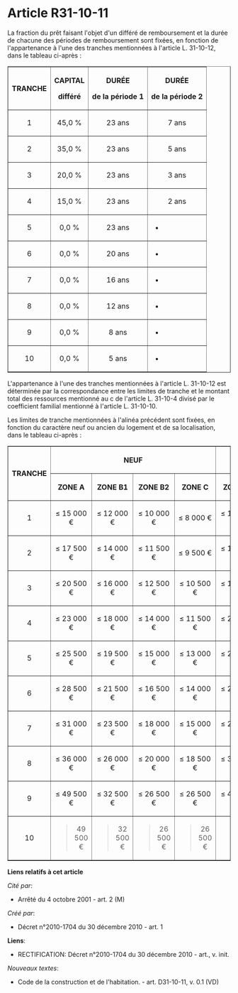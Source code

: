 # Article R31-10-11

La fraction du prêt faisant l'objet d'un différé de remboursement et la durée de chacune des périodes de remboursement sont
fixées, en fonction de l'appartenance à l'une des tranches mentionnées à l'article L. 31-10-12, dans le tableau ci-après : 

<table width="750" border="1">
  <tbody>
    <tr>
      <th>

TRANCHE 

</th>
      <th>

CAPITAL 

différé 

</th>
      <th>

DURÉE 

de la période 1 

</th>
      <th colspan="6">

DURÉE 

de la période 2 

</th>
    </tr>
    <tr>
      <td align="center">

1 

</td>
      <td align="center">

45,0 % 

</td>
      <td align="center">

23 ans 

</td>
      <td align="center">

7 ans 

</td>
    </tr>
    <tr>
      <td align="center">

2 

</td>
      <td align="center">

35,0 % 

</td>
      <td align="center">

23 ans 

</td>
      <td align="center">

5 ans 

</td>
    </tr>
    <tr>
      <td align="center">

3 

</td>
      <td align="center">

20,0 % 

</td>
      <td align="center">

23 ans 

</td>
      <td align="center">

3 ans 

</td>
    </tr>
    <tr>
      <td align="center">

4 

</td>
      <td align="center">

15,0 % 

</td>
      <td align="center">

23 ans 

</td>
      <td align="center">

2 ans 

</td>
    </tr>
    <tr>
      <td align="center">

5 

</td>
      <td align="center">

0,0 % 

</td>
      <td align="center">

23 ans 

</td>
      <td align="center">

- 

</td>
    </tr>
    <tr>
      <td align="center">

6 

</td>
      <td align="center">

0,0 % 

</td>
      <td align="center">

20 ans 

</td>
      <td align="center">

- 

</td>
    </tr>
    <tr>
      <td align="center">

7 

</td>
      <td align="center">

0,0 % 

</td>
      <td align="center">

16 ans 

</td>
      <td align="center">

- 

</td>
    </tr>
    <tr>
      <td align="center">

8 

</td>
      <td align="center">

0,0 % 

</td>
      <td align="center">

12 ans 

</td>
      <td align="center">

- 

</td>
    </tr>
    <tr>
      <td align="center">

9 

</td>
      <td align="center">

0,0 % 

</td>
      <td align="center">

8 ans 

</td>
      <td align="center">

- 

</td>
    </tr>
    <tr>
      <td align="center">

10 

</td>
      <td align="center">

0,0 % 

</td>
      <td align="center">

5 ans 

</td>
      <td align="center">

- 

</td>
    </tr>
  </tbody>
</table>

L'appartenance à l'une des tranches mentionnées à l'article L. 31-10-12 est déterminée par la correspondance entre les
limites de tranche et le montant total des ressources mentionné au c de l'article L. 31-10-4 divisé par le coefficient
familial mentionné à l'article L. 31-10-10. 

Les limites de tranche mentionnées à l'alinéa précédent sont fixées, en fonction du caractère neuf ou ancien du logement et
de sa localisation, dans le tableau ci-après : 

<table width="750" border="1">
  <tbody>
    <tr>
      <th rowspan="2">

TRANCHE 

</th>
      <th colspan="4">

NEUF 

</th>
      <th colspan="4">

ANCIEN 

</th>
    </tr>
    <tr>
      <th>

ZONE A 

</th>
      <th>

ZONE B1 

</th>
      <th>

ZONE B2 

</th>
      <th>

ZONE C 

</th>
      <th>

ZONE A 

</th>
      <th>

ZONE B1 

</th>
      <th>

ZONE B2 

</th>
      <th>

ZONE C 

</th>
    </tr>
    <tr>
      <td align="center">

1 

</td>
      <td align="center">

≤ 15 000 € 

</td>
      <td align="center">

≤ 12 000 € 

</td>
      <td align="center">

≤ 10 000 € 

</td>
      <td align="center">

≤ 8 000 € 

</td>
      <td align="center">

≤ 12 000 € 

</td>
      <td align="center">

≤ 10 000 € 

</td>
      <td align="center">

≤ 9 000 € 

</td>
      <td align="center">

≤ 8 000 € 

</td>
    </tr>
    <tr>
      <td align="center">

2 

</td>
      <td align="center">

≤ 17 500 € 

</td>
      <td align="center">

≤ 14 000 € 

</td>
      <td align="center">

≤ 11 500 € 

</td>
      <td align="center">

≤ 9 500 € 

</td>
      <td align="center">

≤ 15 000 € 

</td>
      <td align="center">

≤ 12 000 € 

</td>
      <td align="center">

≤ 10 000 € 

</td>
      <td align="center">

≤ 9 500 € 

</td>
    </tr>
    <tr>
      <td align="center">

3 

</td>
      <td align="center">

≤ 20 500 € 

</td>
      <td align="center">

≤ 16 000 € 

</td>
      <td align="center">

≤ 12 500 € 

</td>
      <td align="center">

≤ 10 500 € 

</td>
      <td align="center">

≤ 17 500 € 

</td>
      <td align="center">

≤ 14 000 € 

</td>
      <td align="center">

≤ 11 500 € 

</td>
      <td align="center">

≤ 10 500 € 

</td>
    </tr>
    <tr>
      <td align="center">

4 

</td>
      <td align="center">

≤ 23 000 € 

</td>
      <td align="center">

≤ 18 000 € 

</td>
      <td align="center">

≤ 14 000 € 

</td>
      <td align="center">

≤ 11 500 € 

</td>
      <td align="center">

≤ 20 500 € 

</td>
      <td align="center">

≤ 16 000 € 

</td>
      <td align="center">

≤ 12 500 € 

</td>
      <td align="center">

≤ 11 500 € 

</td>
    </tr>
    <tr>
      <td align="center">

5 

</td>
      <td align="center">

≤ 25 500 € 

</td>
      <td align="center">

≤ 19 500 € 

</td>
      <td align="center">

≤ 15 000 € 

</td>
      <td align="center">

≤ 13 000 € 

</td>
      <td align="center">

≤ 23 000 € 

</td>
      <td align="center">

≤ 18 000 € 

</td>
      <td align="center">

≤ 14 000 € 

</td>
      <td align="center">

≤ 13 000 € 

</td>
    </tr>
    <tr>
      <td align="center">

6 

</td>
      <td align="center">

≤ 28 500 € 

</td>
      <td align="center">

≤ 21 500 € 

</td>
      <td align="center">

≤ 16 500 € 

</td>
      <td align="center">

≤ 14 000 € 

</td>
      <td align="center">

≤ 25 500 € 

</td>
      <td align="center">

≤ 19 500 € 

</td>
      <td align="center">

≤ 15 000 € 

</td>
      <td align="center">

≤ 14 000 € 

</td>
    </tr>
    <tr>
      <td align="center">

7 

</td>
      <td align="center">

≤ 31 000 € 

</td>
      <td align="center">

≤ 23 500 € 

</td>
      <td align="center">

≤ 18 000 € 

</td>
      <td align="center">

≤ 15 000 € 

</td>
      <td align="center">

≤ 28 500 € 

</td>
      <td align="center">

≤ 21 500 € 

</td>
      <td align="center">

≤ 16 500 € 

</td>
      <td align="center">

≤ 15 000 € 

</td>
    </tr>
    <tr>
      <td align="center">

8 

</td>
      <td align="center">

≤ 36 000 € 

</td>
      <td align="center">

≤ 26 000 € 

</td>
      <td align="center">

≤ 20 000 € 

</td>
      <td align="center">

≤ 18 500 € 

</td>
      <td align="center">

≤ 31 000 € 

</td>
      <td align="center">

≤ 23 500 € 

</td>
      <td align="center">

≤ 18 000 € 

</td>
      <td align="center">

≤ 16 500 € 

</td>
    </tr>
    <tr>
      <td align="center">

9 

</td>
      <td align="center">

≤ 49 500 € 

</td>
      <td align="center">

≤ 32 500 € 

</td>
      <td align="center">

≤ 26 500 € 

</td>
      <td align="center">

≤ 26 500 € 

</td>
      <td align="center">

≤ 43 500 € 

</td>
      <td align="center">

≤ 30 500 € 

</td>
      <td align="center">

≤ 26 500 € 

</td>
      <td align="center">

≤ 26 500 € 

</td>
    </tr>
    <tr>
      <td align="center">

10 

</td>
      <td align="center">

> 49 500 € 

</td>
      <td align="center">

> 32 500 € 

</td>
      <td align="center">

> 26 500 € 

</td>
      <td align="center">

> 26 500 € 

</td>
      <td align="center">

> 43 500 € 

</td>
      <td align="center">

> 30 500 € 

</td>
      <td align="center">

> 26 500 € 

</td>
      <td align="center">

> 26 500 €

</td>
    </tr>
  </tbody>
</table>

**Liens relatifs à cet article**

_Cité par_:

  - Arrêté du 4 octobre 2001 - art. 2 (M)

_Créé par_:

  - Décret n°2010-1704 du 30 décembre 2010 - art. 1

**Liens**:

  - RECTIFICATION: Décret n°2010-1704 du 30 décembre 2010 - art., v. init.

_Nouveaux textes_:

  - Code de la construction et de l'habitation. - art. D31-10-11, v. 0.1 (VD)
